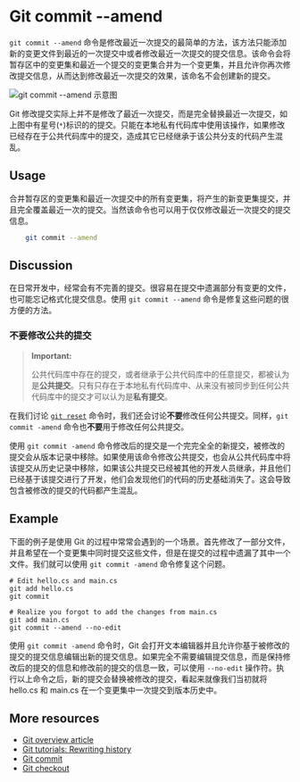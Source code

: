 # Git commit --amend

```git commit --amend``` 命令是修改最近一次提交的最简单的方法，该方法只能添加新的变更文件到最近的一次提交中或者修改最近一次提交的提交信息。该命令会将暂存区中的变更集和最近一个提交的变更集合并为一个变更集，并且允许你再次修改提交信息，从而达到修改最近一次提交的效果，该命名不会创建新的提交。

![```git commit --amend``` 示意图][m1]

Git 修改提交实际上并不是修改了最近一次提交，而是完全替换最近一次提交，如上图中有星号(```*```)标识的的提交。只能在本地私有代码库中使用该操作，如果修改已经存在于公共代码库中的提交，造成其它已经继承于该公共分支的代码产生混乱。

## Usage

合并暂存区的变更集和最近一次提交中的所有变更集，将产生的新变更集提交，并且完全覆盖最近一次的提交。当然该命令也可以用于仅仅修改最近一次提交的提交信息。

<!-- markdownlint-disable MD031 -->
``` bash
    git commit --amend
```
<!-- markdownlint-enable MD031 -->

## Discussion

在日常开发中，经常会有不完善的提交。很容易在提交中遗漏部分有变更的文件，也可能忘记格式化提交信息。使用 ```git commit --amend``` 命令是修复这些问题的很方便的方法。

### 不要修改公共的提交

>**Important:**
>
> 公共代码库中存在的提交，或者继承于公共代码库中的任意提交，都被认为是**公共提交**。只有只存在于本地私有代码库中、从来没有被同步到任何公共代码库中的提交才可以认为是**私有提交**。

在我们讨论 [```git reset```][4] 命令时，我们还会讨论**不要**修改任何公共提交。同样，```git commit -amend``` 命令也**不要**用于修改任何公共提交。

使用 ```git commit -amend``` 命令修改后的提交是一个完完全全的新提交，被修改的提交会从版本记录中移除。如果使用该命令修改公共提交，也会从公共代码库中将该提交从历史记录中移除，如果该公共提交已经被其他的开发人员继承，并且他们已经基于该提交进行了开发，他们会发现他们的代码的历史基础消失了。这会导致包含被修改的提交的代码都产生混乱。

## Example

下面的例子是使用 Git 的过程中常常会遇到的一个场景。首先修改了一部分文件，并且希望在一个变更集中同时提交这些文件，但是在提交的过程中遗漏了其中一个文件。我们就可以使用 ```git commit -amend``` 命令修复这个问题。

<!-- markdownlint-disable MD031 -->
``` plain
# Edit hello.cs and main.cs
git add hello.cs
git commit

# Realize you forgot to add the changes from main.cs
git add main.cs
git commit --amend --no-edit
```
<!-- markdownlint-enable MD031 -->

使用 ```git commit -amend``` 命令时，Git 会打开文本编辑器并且允许你基于被修改的提交的提交信息编辑出新的提交信息。如果完全不需要编辑提交信息，而是保持修改后的提交的信息和修改前的提交的信息一致，可以使用 ```--no-edit``` 操作符。执行以上命令之后，新的提交会替换被修改的提交，看起来就像我们当初就将 hello.cs 和 main.cs 在一个变更集中一次提交到版本历史中。

## More resources

- [Git overview article][1]
- [Git tutorials: Rewriting history][2]
- [Git commit][3]
- [Git checkout][4]

<!-- Links -->
[1]: ./git-articles-overview.md
[2]: https://www.atlassian.com/git/tutorials/rewriting-history/git-commit--amend
[3]: ./git-command-git-commit.md
[4]: ./git-command-git-checkout.md

<!-- Images -->
[m1]: ./media/git-commit-amend/git-commit-amend.png
